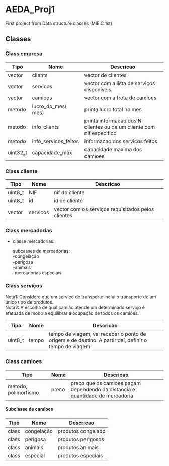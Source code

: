 # AEDA_Proj1
First project from Data structure classes (MIEIC 1st)


## Classes 

### Class empresa 

| Tipo  | Nome  | Descricao  | 
|---|---|---|
| vector  | clients  | vector de clientes  | 
| vector  | servicos  | vector com a lista de serviços disponíveis  |
| vector  | camioes | vector com a frota de camioes|
| metodo | lucro_do_mes( mes)| printa lucro total no mes |
| metodo | info_clients | printa informacao dos N clientes ou de um cliente com nif especifico|
| metodo | info_servicos_feitos | informacao dos servicos feitos |
|uint32_t |capacidade_max  | capacidade maxima dos camioes  | 

### Class cliente

| Tipo  | Nome  | Descricao  | 
|---|---|---|
|  uint8_t| NIF | nif do cliente |
|uint8_t | id | id do cliente | 
| vector | servicos | vector com os serviços requisitados pelos clientes | 

### Class mercadorias

- classe mercadorias: 
  
	subcasses de mercadorias:  
		-congelação  
		-perigosa  
		-animais  
		-mercadorias especiais  

### Class serviços
Nota1: Considere que um serviço de transporte inclui o transporte de um único tipo de produtos.  
Nota2: A escolha de qual camião atende um determinado serviço é efetuada de modo a equilibrar a ocupação de todos os camiões.    
  
| Tipo  | Nome  | Descricao | 
|---|---|---|
|uint8_t | tempo | tempo de viagem, vai receber o ponto de origem e de destino. A partir daí, definir o tempo de viagem | 

### Class camioes

| Tipo  | Nome  | Descricao  | 
|---|---|---|
| metodo, polimorfismo | preco  | preço que os camioes pagam dependendo da distancia e quantidade de mercadoria |

#### Subclasse de camioes

| Tipo  | Nome  | Descricao  | 
|---|---|---|
|class | congelação | produtos congelado  | 
|class | perigosa | produtos perigosos  | 
|class | animais | produtos animais  |
|class | especial | produtos especiais  | 
